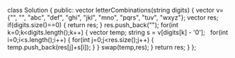 class Solution {
public:
vector<string> letterCombinations(string digits) {
vector<string> v={"", "", "abc", "def", "ghi", "jkl", "mno", "pqrs", "tuv", "wxyz"};
vector<string> res;
if(digits.size()==0)
{
return res;
}
res.push_back("");
for(int k=0;k<digits.length();k++)
{
vector<string> temp;
string s = v[digits[k] - '0'];
​
​
for(int i=0;i<s.length();i++)
{
for(int j=0;j<res.size();j++)
{
temp.push_back(res[j]+s[i]);
}
}
swap(temp,res);
}
return res;
}
};